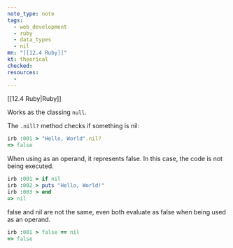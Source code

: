 ```yaml
---
note_type: note
tags:
  - web_development
  - ruby
  - data_types
  - nil
mn: "[[12.4 Ruby]]"
kt: theorical
checked: 
resources:
  -
---
```

[[12.4 Ruby|Ruby]]

Works as the classing `null`. 

The `.nill?` method checks if something is nil:

```ruby
irb :001 > "Hello, World".nil?
=> false
```

When using as an operand, it represents false. In this case, the code is not being executed.

```ruby
irb :001 > if nil
irb :002 > puts "Hello, World!"
irb :003 > end
=> nil
```

false and nil are not the same, even both evaluate as false when being used as an operand. 

```ruby
irb :001 > false == nil
=> false
```

